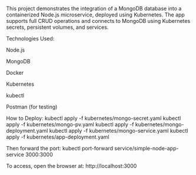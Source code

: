 This project demonstrates the integration of a MongoDB database into a containerized Node.js microservice, deployed using Kubernetes. The app supports full CRUD operations and connects to MongoDB using Kubernetes secrets, persistent volumes, and services.


Technologies Used:


Node.js

MongoDB

Docker

Kubernetes

kubectl

Postman (for testing)


How to Deploy:
kubectl apply -f kubernetes/mongo-secret.yaml
kubectl apply -f kubernetes/mongo-pv.yaml
kubectl apply -f kubernetes/mongo-deployment.yaml
kubectl apply -f kubernetes/mongo-service.yaml
kubectl apply -f kubernetes/app-deployment.yaml


Then forward the port:
kubectl port-forward service/simple-node-app-service 3000:3000


To access, open the browser at:
http://localhost:3000
